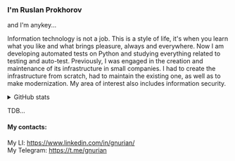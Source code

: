 ### I'm Ruslan Prokhorov

and I'm anykey...

Information technology is not a job. This is a style of life, it's when you learn what you like and what brings pleasure, always and everywhere. Now I am developing automated tests on Python and studying everything related to testing and auto-test.
Previously, I was engaged in the creation and maintenance of its infrastructure in small companies. I had to create the infrastructure from scratch, had to maintain the existing one, as well as to make modernization. My area of interest also includes information security.


<details>
<summary>GitHub stats</summary>
![Ruslan's GitHub stats](https://github-readme-stats.vercel.app/api?username=GnuriaN&count_private=true&show_icons=true)
</details>

TDB...

#### My contacts:

My LI: https://www.linkedin.com/in/gnurian/    
My Telegram: https://t.me/gnurian     

